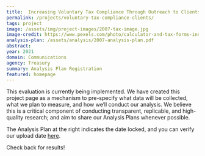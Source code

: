 ```yaml
---
title:  Increasing Voluntary Tax Compliance Through Outreach to Clients of Return Preparers
permalink: /projects/voluntary-tax-compliance-clients/
tags: project  
image: /assets/img/project-images/2007-tax-image.jpg  
image-credit: https://www.pexels.com/photo/calculator-and-tax-forms-inside-the-clear-envelope-6863518/
analysis-plan: /assets/analysis/2007-analysis-plan.pdf
abstract: 
year: 2021  
domain: Communications
agency: Treasury
summary: Analysis Plan Registration
featured: homepage
---
```

This evaluation is currently being implemented. We have created this project page as a mechanism to pre-specify what data will be collected, what we plan to measure, and how we’ll conduct our analysis. We believe this is a critical component of conducting transparent, replicable, and high-quality research; and aim to share our Analysis Plans whenever possible.

The Analysis Plan at the right indicates the date locked, and you can verify our upload date <a href="https://github.com/gsa-oes/office-of-evaluation-sciences/commits/master/assets/analysis/analysis-plan.pdf">here</a>. 

Check back for results!
